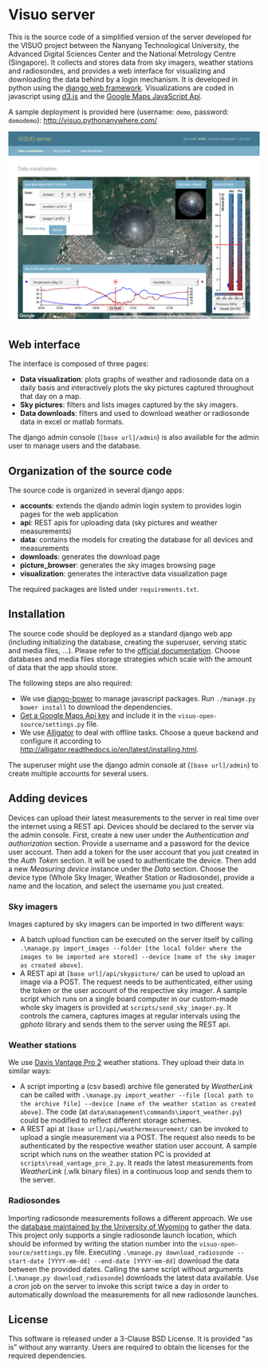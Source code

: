 # Visuo server

This is the source code of a simplified version of the server developed for the VISUO project between the Nanyang Technological University, the Advanced Digital Sciences Center and the National Metrology Centre (Singapore). It collects and stores data from sky imagers, weather stations and radiosondes, and provides a web interface for visualizing and downloading the data behind by a login mechanism. It is developed in python using the [django web framework](https://www.djangoproject.com/). Visualizations are coded in javascript using [d3.js](https://d3js.org/) and the [Google Maps JavaScript Api](https://developers.google.com/maps/documentation/javascript/).

A sample deployment is provided here (username: `demo`, password: `demodemo`): http://visuo.pythonanywhere.com/

![alt text](https://github.com/FSavoy/visuo-server/raw/master/common-static/img/screenshot.png "Interface screenshot")

## Web interface

The interface is composed of three pages:
- **Data visualization**: plots graphs of weather and radiosonde data on a daily basis and interactively plots the sky pictures captured throughout that day on a map.
- **Sky pictures**: filters and lists images captured by the sky imagers.
- **Data downloads**: filters and used to download weather or radiosonde data in excel or matlab formats.

The django admin console (`[base url]/admin`) is also available for the admin user to manage users and the database.

## Organization of the source code

The source code is organized in several django apps:
- **accounts**: extends the djando admin login system to provides login pages for the web application
- **api**: REST apis for uploading data (sky pictures and weather measurements)
- **data**: contains the models for creating the database for all devices and measurements
- **downloads**: generates the download page
- **picture_browser**: generates the sky images browsing page
- **visualization**: generates the interactive data visualization page

The required packages are listed under `requirements.txt`.

## Installation

The source code should be deployed as a standard django web app (including initializing the database, creating the superuser, serving static and media files, ...). Please refer to the [official documentation](https://docs.djangoproject.com/en/1.11/howto/deployment/). Choose databases and media files storage strategies which scale with the amount of data that the app should store.

The following steps are also required:
- We use [django-bower](https://django-bower.readthedocs.io/en/latest/) to manage javascript packages. Run `./manage.py bower install` to download the dependencies.
- [Get a Google Maps Api key](https://developers.google.com/maps/documentation/javascript/get-api-key) and include it in the `visuo-open-source/settings.py` file.
- We use [Alligator](http://alligator.readthedocs.io/en/latest/index.html) to deal with offline tasks. Choose a queue backend and configure it according to http://alligator.readthedocs.io/en/latest/installing.html.

The superuser might use the django admin console at (`[base url]/admin`) to create multiple accounts for several users.

## Adding devices

Devices can upload their latest measurements to the server in real time over the internet using a REST api. Devices should be declared to the server via the admin console. First, create a new user under the *Authentication and authorization* section. Provide a username and a password for the device user account. Then add a token for the user account that you just created in the *Auth Token* section. It will be used to authenticate the device. Then add a new *Measuring device* instance under the *Data* section. Choose the device type (Whole Sky Imager, Weather Station or Radiosonde), provide a name and the location, and select the username you just created.

### Sky imagers

Images captured by sky imagers can be imported in two different ways:
- A batch upload function can be executed on the server itself by calling `.\manage.py import_images --folder [the local folder where the images to be imported are stored] --device [name of the sky imager as created above]`.
- A REST api at `[base url]/api/skypicture/` can be used to upload an image via a POST. The request needs to be authenticated, either using the token or the user account of the respective sky imager. A sample script which runs on a single board computer in our custom-made whole sky imagers is provided at `scripts/send_sky_imager.py`. It controls the camera, captures images at regular intervals using the *gphoto* library and sends them to the server using the REST api.

### Weather stations

We use [Davis Vantage Pro 2](http://www.davisnet.com/solution/vantage-pro2/) weather stations. They upload their data in similar ways:
- A script importing a (csv based) archive file generated by *WeatherLink* can be called with `.\manage.py import_weather --file [local path to the archive file] --device [name of the weather station as created above]`. The code (at `data\management\commands\import_weather.py`) could be modified to reflect different storage schemes.
- A REST api at `[base url]/api/weathermeasurement/` can be invoked to upload a single measurement via a POST. The request also needs to be authenticated by the respective weather station user account. A sample script which runs on the weather station PC is provided at `scripts\read_vantage_pro_2.py`. It reads the latest measurements from *WeatherLink* (.wlk binary files) in a continuous loop and sends them to the server.

### Radiosondes

Importing radiosonde measurements follows a different approach. We use the [database maintained by the University of Wyoming](http://weather.uwyo.edu/upperair/sounding.html) to gather the data. This project only supports a single radiosonde launch location, which should be informed by writing the station number into the `visuo-open-source/settings.py` file. Executing `.\manage.py download_radiosonde --start-date [YYYY-mm-dd] --end-date [YYYY-mm-dd]` download the data between the provided dates. Calling the same script without arguments (`.\manage.py download_radiosonde`) downloads the latest data available. Use a *cron* job on the server to invoke this script twice a day in order to automatically download the measurements for all new radiosonde launches.

## License

This software is released under a 3-Clause BSD License. It is provided “as is” without any warranty. Users are required to obtain the licenses for the required dependencies.
